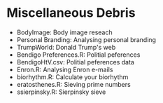 # Miscellaneous Debris

* BodyImage: Body image reseach
* Personal Branding: Analysing personal branding
* TrumpWorld: Donald Trump's web
* Bendigo Preferences.R: Politial peferences
* BendigoHtV.csv: Politial peferences data
* Enron.R: Analysing Enron e-mails
* biorhythm.R: Calculate your biorhythm
* eratosthenes.R: Sieving prime numbers
* ssierpinsky.R: Sierpinsky sieve

